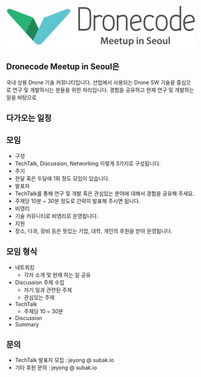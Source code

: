 
![Dronecode Meetup in Seoul](/images/logo.png)

## Dronecode Meetup in Seoul은
국내 상용 Drone 기술 커뮤니티입니다.
산업에서 사용되는 Drone SW 기술을 중심으로 연구 및 개발하시는 분들을 위한 자리입니다.
경험을 공유하고 현재 연구 및 개발하는 일을 바탕으로 

## 다가오는 일정


## 모임 
 * 구성
  * TechTalk, Discussion, Networking 이렇게 3가지로 구성됩니다.
 * 주기
  * 한달 혹은 두달에 1회 정도 모임이 있습니다.
 * 발표자
  * TechTalk를 통해 연구 및 개발 혹은 관심있는 분야에 대해서 경험을 공유해 주세요.
  * 주제당 10분 ~ 30분 정도로 간략히 발표해 주시면 됩니다.
 * 비영리
  * 기술 커뮤니티로 비영리로 운영됩니다.
 * 지원
  * 장소, 다과, 장비 등은 뜻있는 기업, 대학, 개인의 후원을 받아 운영됩니다.

## 모임 형식
 * 네트워킹
   * 각자 소개 및 현재 하는 일 공유
 * Discussion 주제 수집
   * 자기 일과 관련된 주제
   * 관심있는 주제
 * TechTalk
   * 주제당 10 ~ 30분
 * Discussion
 * Summary
 
## 문의
 * TechTalk 발표자 모집 : jeyong @ subak.io
 * 기타 후원 문의 : jeyong @ subak.io
